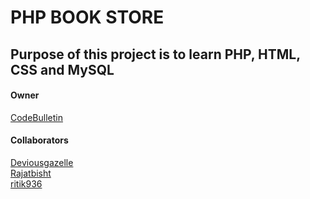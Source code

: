 # PHP BOOK STORE

<h2>Purpose of this project is to learn PHP, HTML, CSS and MySQL</h2>

<h4>Owner</h4>

[CodeBulletin](https://github.com/CodeBulletin)

<h4>Collaborators</h4>

[Deviousgazelle](https://github.com/Deviousgazelle) <br/>
[Rajatbisht](https://github.com/Rajatsbisht) <br/>
[ritik936](https://github.com/ritik936)
